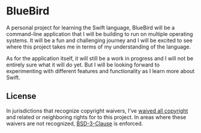 # BlueBird

A personal project for learning the Swift language, BlueBird will be a command-line application that I will be building to run on multiple operating systems. It will be a fun and challenging journey and I will be excited to see where this project takes me in terms of my understanding of the language.

As for the application itself, it will still be a work in progress and I will not be entirely sure what it will do yet. But I will be looking forward to experimenting with different features and functionality as I learn more about Swift.

## License

In jurisdictions that recognize copyright waivers, I've [waived all copyright](LICENSE-WAIVER) and related or neighboring rights for to this project. In areas where these waivers are not recognized, [BSD-3-Clause](LICENSE-BSD) is enforced.
